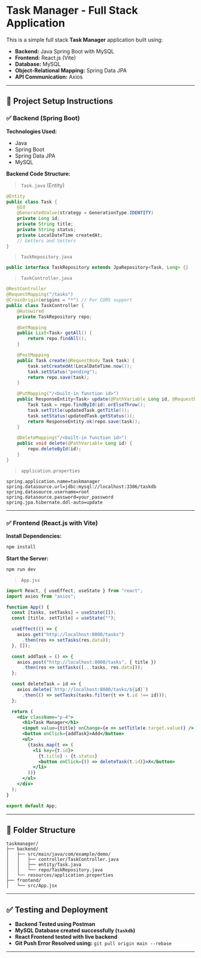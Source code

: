 # Task Manager - Full Stack Application

This is a simple full stack **Task Manager** application built using:
- **Backend:** Java Spring Boot with MySQL
- **Frontend:** React.js (Vite)
- **Database:** MySQL
- **Object-Relational Mapping:** Spring Data JPA
- **API Communication:** Axios

---

## 🔧 Project Setup Instructions

### ✅ Backend (Spring Boot)

**Technologies Used:**
- Java
- Spring Boot
- Spring Data JPA
- MySQL

**Backend Code Structure:**

> `Task.java` (Entity)
```java
@Entity
public class Task {
    @Id
    @GeneratedValue(strategy = GenerationType.IDENTITY)
    private Long id;
    private String title;
    private String status;
    private LocalDateTime createdAt;
    // Getters and Setters
}
```

> `TaskRepository.java`
```java
public interface TaskRepository extends JpaRepository<Task, Long> {}
```

> `TaskController.java`
```java
@RestController
@RequestMapping("/tasks")
@CrossOrigin(origins = "*") // For CORS support
public class TaskController {
    @Autowired
    private TaskRepository repo;

    @GetMapping
    public List<Task> getAll() {
        return repo.findAll();
    }

    @PostMapping
    public Task create(@RequestBody Task task) {
        task.setCreatedAt(LocalDateTime.now());
        task.setStatus("pending");
        return repo.save(task);
    }

    @PutMapping("/<built-in function id>")
    public ResponseEntity<Task> update(@PathVariable Long id, @RequestBody Task updatedTask) {
        Task task = repo.findById(id).orElseThrow();
        task.setTitle(updatedTask.getTitle());
        task.setStatus(updatedTask.getStatus());
        return ResponseEntity.ok(repo.save(task));
    }

    @DeleteMapping("/<built-in function id>")
    public void delete(@PathVariable Long id) {
        repo.deleteById(id);
    }
}
```

> `application.properties`
```properties
spring.application.name=taskmanager
spring.datasource.url=jdbc:mysql://localhost:3306/taskdb
spring.datasource.username=root
spring.datasource.password=your_password
spring.jpa.hibernate.ddl-auto=update
```

---

### ✅ Frontend (React.js with Vite)

**Install Dependencies:**
```bash
npm install
```

**Start the Server:**
```bash
npm run dev
```

> `App.jsx`
```jsx
import React, { useEffect, useState } from "react";
import axios from "axios";

function App() {
  const [tasks, setTasks] = useState([]);
  const [title, setTitle] = useState("");

  useEffect(() => {
    axios.get("http://localhost:8080/tasks")
      .then(res => setTasks(res.data));
  }, []);

  const addTask = () => {
    axios.post("http://localhost:8080/tasks", { title })
      .then(res => setTasks([...tasks, res.data]));
  };

  const deleteTask = id => {
    axios.delete(`http://localhost:8080/tasks/${id}`)
      .then(() => setTasks(tasks.filter(t => t.id !== id)));
  };

  return (
    <div className="p-4">
      <h1>Task Manager</h1>
      <input value={title} onChange={e => setTitle(e.target.value)} />
      <button onClick={addTask}>Add</button>
      <ul>
        {tasks.map(t => (
          <li key={t.id}>
            {t.title} - {t.status}
            <button onClick={() => deleteTask(t.id)}>X</button>
          </li>
        ))}
      </ul>
    </div>
  );
}

export default App;
```

---

## 📁 Folder Structure

```
taskmanager/
├── backend/
│   ├── src/main/java/com/example/demo/
│   │   ├── controller/TaskController.java
│   │   ├── entity/Task.java
│   │   └── repo/TaskRepository.java
│   └── resources/application.properties
├── frontend/
│   └── src/App.jsx
```

---

## ✅ Testing and Deployment

- **Backend Tested using Postman**
- **MySQL Database created successfully (`taskdb`)**
- **React Frontend tested with live backend**
- **Git Push Error Resolved using:** `git pull origin main --rebase`

---

